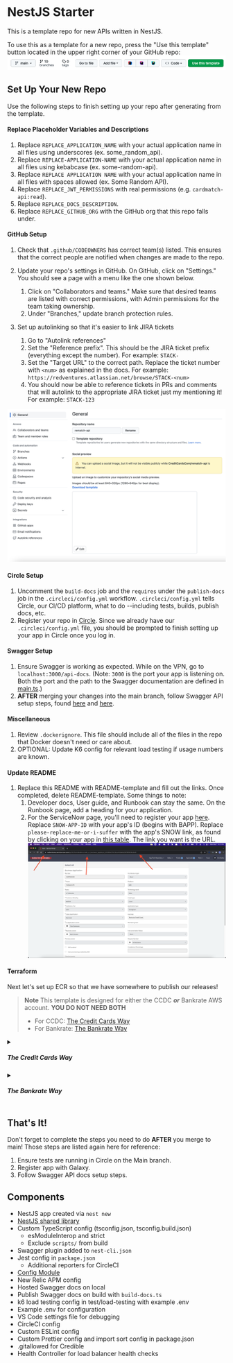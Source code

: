 # NestJS Starter

This is a template repo for new APIs written in NestJS.

To use this as a template for a new repo, press the "Use this template" button located in the upper right corner of your GitHub repo:
![](docs/dev/images/template-button.png)

## Set Up Your New Repo

Use the following steps to finish setting up your repo after generating from the template.

#### Replace Placeholder Variables and Descriptions

1. Replace `REPLACE_APPLICATION_NAME` with your actual application name in all files using underscores (ex. some_random_api).
2. Replace `REPLACE-APPLICATION-NAME` with your actual application name in all files using kebabcase (ex. some-random-api).
3. Replace `REPLACE APPLICATION NAME` with your actual application name in all files with spaces allowed (ex. Some Random API).
4. Replace `REPLACE_JWT_PERMISSIONS` with real permissions (e.g. `cardmatch-api:read`).
5. Replace `REPLACE_DOCS_DESCRIPTION`.
6. Replace `REPLACE_GITHUB_ORG` with the GitHub org that this repo falls under.

#### GitHub Setup

1. Check that `.github/CODEOWNERS` has correct team(s) listed. This ensures that the correct people are notified when changes are made to the repo.

1. Update your repo's settings in GitHub. On GitHub, click on "Settings." You should see a page with a menu like the one shown below.
   1. Click on "Collaborators and teams." Make sure that desired teams are listed with correct permissions, with Admin permissions for the team taking ownership.
   2. Under "Branches," update branch protection rules.
1. Set up autolinking so that it's easier to link JIRA tickets
   1. Go to "Autolink references"
   1. Set the "Reference prefix". This should be the JIRA ticket prefix (everything except the number). For example: `STACK-`
   1. Set the "Target URL" to the correct path. Replace the ticket number with `<num>` as explained in the docs. For example: `https://redventures.atlassian.net/browse/STACK-<num>`
   1. You should now be able to reference tickets in PRs and comments that will autolink to the appropriate JIRA ticket just my mentioning it! For example: `STACK-123`

![](docs/dev/images/github-menu.png)

#### Circle Setup

1. Uncomment the `build-docs` job and the `requires` under the `publish-docs` job in the `.circleci/config.yml` workflow. `.circleci/config.yml` tells Circle, our CI/CD platform, what to do --including tests, builds, publish docs, etc.
2. Register your repo in [Circle](https://app.circle.com). Since we already have our `.circleci/config.yml` file, you should be prompted to finish setting up your app in Circle once you log in.

#### Swagger Setup

1. Ensure Swagger is working as expected. While on the VPN, go to `localhost:3000/api-docs`. (Note: `3000` is the port your app is listening on. Both the port and the path to the Swagger documentation are defined in [main.ts](./src/main.ts).)
2. **AFTER** merging your changes into the main branch, follow Swagger API setup steps, found [here](https://github.com/CreditCardsCom/cards-rev-docs) and [here](https://github.com/CreditCardsCom/terraform-live/blob/master/applications/cards_api_docs/README.md).

#### Miscellaneous

1. Review `.dockerignore`. This file should include all of the files in the repo that Docker doesn't need or care about.
2. OPTIONAL: Update K6 config for relevant load testing if usage numbers are known.

#### Update README

1. Replace this README with README-template and fill out the links. Once completed, delete README-template. Some things to note:
   1. Developer docs, User guide, and Runbook can stay the same. On the Runbook page, add a heading for your application.
   2. For the ServiceNow page, you'll need to register your app [here](https://redventures.service-now.com/sp?id=sc_cat_item&sys_id=b847a365db1458d0e987e3a84b9619e2). Replace `SNOW-APP-ID` with your app's ID (begins with BAPP). Replace `please-replace-me-or-i-suffer` with the app's SNOW link, as found by clicking on your app in [this table](https://redventures.service-now.com/sp?spa=1&table=cmdb_ci_business_app&id=my_applications&filter=&p=1&o=number&d=asc). The link you want is the URL.
      ![](./docs/dev/images/SNOW-page.png)

#### Terraform

Next let's set up ECR so that we have somewhere to publish our releases!

> **Note**
> This template is designed for either the CCDC **_or_** Bankrate AWS account. **YOU DO NOT NEED BOTH**
>
> - For CCDC: [The Credit Cards Way](#the-credit-cards-way)
> - For Bankrate: [The Bankrate Way](#the-bankrate-way)

<details>
<summary>

##### The Credit Cards Way

</summary>

1. Delete the entire `infrastructure` folder in this repo (that's for Bankrate!).
2. Clone and navigate to the `terraform-live` repo.

   ```sh
   git clone git@github.com:CreditCardsCom/terraform-live.git
   ```

3. Follow the `terraform-live` [documentation](https://github.com/CreditCardsCom/terraform-live/blob/master/README.md#generate-an-ecr-repository) to generate the terraform. TL;DR:

4. Make sure to update the `ServiceNowAppID` to the `SNOW-APP-ID` you created in the [step above](#update-readme).
5. Follow the [Atlantis documentation](https://github.com/CreditCardsCom/terraform-live/blob/master/README.md#atlantis) to validate and apply your changes.

</details>

<details>
<summary>

##### The Bankrate Way

</summary>

1. Clone and navigate to the `core-tfe-workspaces` repo.

   ```sh
   git clone git@github.com:bankrate/core-tfe-workspaces.git
   ```

2. Follow the steps in the [readme](https://github.com/bankrate/core-tfe-workspaces/blob/main/README.md) to get your Workspace set up in Terraform Cloud.
   1. TL;DR: Find your team's sub-directory in the `core-tfe-workspaces` repo. Navigate to `workspaces.tf` in that sub-directory and add a module for your new app. Then, open a PR with your changes. Once this PR is approved, Github will run `terraform plan` for you. When you're satisfied with your changes, run `terraform apply`. This Terraforms the Terraform so that you now have a Workspace for _your_ app's Terraform!
   2. You can confirm your Workspace is all set up on the [Terraform Console](https://app.terraform.io/app/bankrate/workspaces). You may need to request access on [ServiceNow](https://redventures.service-now.com/sp/?id=sc_cat_item&sys_id=bfea14b5dbe31454e987e3a84b9619fd).
3. Back in your codebase, go to [init.tf](./infrastructure/terraform/init.tf) and update all the instances of `change-me` to your application, team, etc. (e.g., `"some-project-name"`). You may also need to update the tags `DataClassification`, `ResiliencyTier`, and `Access`.
4. In [remote.tf](./infrastructure/terraform/remote.tf), update the `prefix` value from `change-me` to your application name (e.g., `"some-app-name-"`).
5. In [task-definition.tpl](./infrastructure/terraform/templates/task-definition.tpl), update the `image` value (line 5). You should change this value from `change-me` to your application name (e.g., `"some-app-name-"`).
6. Run `terraform init` and `terraform plan`. If everything looks good, run `terraform apply`!
</details>

## That's It!

Don't forget to complete the steps you need to do **AFTER** you merge to main! Those steps are listed again here for reference:

1. Ensure tests are running in Circle on the Main branch.
2. Register app with Galaxy.
3. Follow Swagger API docs setup steps.

## Components

- NestJS app created via `nest new`
- [NestJS shared library](https://github.com/CreditCardsCom/nestjs-shared)
- Custom TypeScript config (tsconfig.json, tsconfig.build.json)
  - esModuleInterop and strict
  - Exclude `scripts/` from build
- Swagger plugin added to `nest-cli.json`
- Jest config in `package.json`
  - Additional reporters for CircleCI
- [Config Module](docs/dev/configmodule.md)
- New Relic APM config
- Hosted Swagger docs on local
- Publish Swagger docs on build with `build-docs.ts`
- k6 load testing config in test/load-testing with example .env
- Example .env for configuration
- VS Code settings file for debugging
- CircleCI config
- Custom ESLint config
- Custom Prettier config and import sort config in package.json
- .gitallowed for Credible
- Health Controller for load balancer health checks
